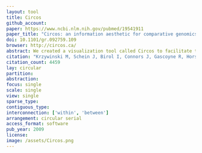 ```yaml
---
layout: tool 
title: Circos
github_account: 
paper: https://www.ncbi.nlm.nih.gov/pubmed/19541911
paper_title: "Circos: an information aesthetic for comparative genomics"
doi: 10.1101/gr.092759.109
browser: http://circos.ca/
abstract: We created a visualization tool called Circos to facilitate the identification and analysis of similarities and differences arising from comparisons of genomes. Our tool is effective in displaying variation in genome structure and, generally, any other kind of positional relationships between genomic intervals. Such data are routinely produced by sequence alignments, hybridization arrays, genome mapping, and genotyping studies. Circos uses a circular ideogram layout to facilitate the display of relationships between pairs of positions by the use of ribbons, which encode the position, size, and orientation of related genomic elements. Circos is capable of displaying data as scatter, line, and histogram plots, heat maps, tiles, connectors, and text. Bitmap or vector images can be created from GFF-style data inputs and hierarchical configuration files, which can be easily generated by automated tools, making Circos suitable for rapid deployment in data analysis and reporting pipelines.
citation: "Krzywinski M, Schein J, Birol I, Connors J, Gascoyne R, Horsman D, et al. Circos: an information aesthetic for comparative genomics. Genome Res. 2009;19: 1639–1645."
citation_count: 4459
lay: circular
partition: 
abstraction: 
focus: single
scale: single
view: single
sparse_type: 
contiguous_type: 
interconnection: ['within', 'between']
arrangement: circular serial
access_format: software
pub_year: 2009
license: 
image: /assets/Circos.png
---
```

